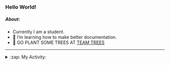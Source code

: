 ### Hello World!

##### About:
- Currently I am a student.
- 🌱 I’m learning how to make better documentation.
- 🌱 GO PLANT SOME TREES AT [TEAM TREES](https://teamtrees.org/)

---
<details>
  <summary>:zap: My Activity:</summary>
  
<!--START_SECTION:waka-->
![Code Time](http://img.shields.io/badge/Code%20Time-1%2C152%20hrs%2045%20mins-blue)

**I'm a Night 🦉** 

```text
🌞 Morning                1653 commits        ██░░░░░░░░░░░░░░░░░░░░░░░   09.66 % 
🌆 Daytime                5924 commits        █████████░░░░░░░░░░░░░░░░   34.63 % 
🌃 Evening                4904 commits        ███████░░░░░░░░░░░░░░░░░░   28.66 % 
🌙 Night                  4627 commits        ███████░░░░░░░░░░░░░░░░░░   27.05 % 
```
📅 **I'm Most Productive on Wednesday** 

```text
Monday                   2490 commits        ████░░░░░░░░░░░░░░░░░░░░░   14.55 % 
Tuesday                  2291 commits        ███░░░░░░░░░░░░░░░░░░░░░░   13.39 % 
Wednesday                3971 commits        ██████░░░░░░░░░░░░░░░░░░░   23.21 % 
Thursday                 2167 commits        ███░░░░░░░░░░░░░░░░░░░░░░   12.67 % 
Friday                   1723 commits        ███░░░░░░░░░░░░░░░░░░░░░░   10.07 % 
Saturday                 1515 commits        ██░░░░░░░░░░░░░░░░░░░░░░░   08.86 % 
Sunday                   2951 commits        ████░░░░░░░░░░░░░░░░░░░░░   17.25 % 
```


📊 **This Week I Spent My Time On** 

```text
🔥 Editors: 
VS Code                  2 mins              █████████████████████████   100.00 % 

🐱‍💻 Projects: 
giveth-dapps-v2          1 min               ████████████████████░░░░░   81.56 % 
praise                   0 secs              █████░░░░░░░░░░░░░░░░░░░░   18.44 % 
```


 Last Updated on 26/07/2023 21:10:45 UTC
<!--END_SECTION:waka-->
</details>
